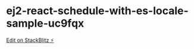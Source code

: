 # ej2-react-schedule-with-es-locale-sample-uc9fqx

[Edit on StackBlitz ⚡️](https://stackblitz.com/edit/ej2-react-schedule-with-es-locale-sample-uc9fqx)